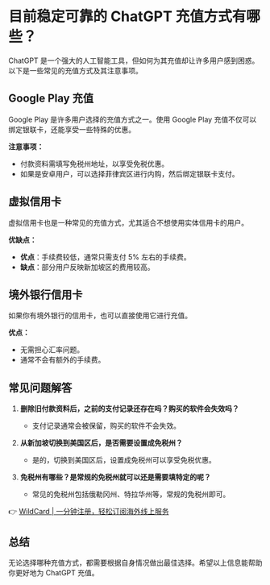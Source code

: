 # 目前稳定可靠的 ChatGPT 充值方式有哪些？

ChatGPT 是一个强大的人工智能工具，但如何为其充值却让许多用户感到困惑。以下是一些常见的充值方式及其注意事项。

## Google Play 充值

Google Play 是许多用户选择的充值方式之一。使用 Google Play 充值不仅可以绑定银联卡，还能享受一些特殊的优惠。

**注意事项：**
- 付款资料需填写免税州地址，以享受免税优惠。
- 如果是安卓用户，可以选择菲律宾区进行内购，然后绑定银联卡支付。

## 虚拟信用卡

虚拟信用卡也是一种常见的充值方式，尤其适合不想使用实体信用卡的用户。

**优缺点：**
- **优点**：手续费较低，通常只需支付 5% 左右的手续费。
- **缺点**：部分用户反映新加坡区的费用较高。

## 境外银行信用卡

如果你有境外银行的信用卡，也可以直接使用它进行充值。

**优点：**
- 无需担心汇率问题。
- 通常不会有额外的手续费。

## 常见问题解答

1. **删除旧付款资料后，之前的支付记录还存在吗？购买的软件会失效吗？**
   - 支付记录通常会被保留，购买的软件不会失效。

2. **从新加坡切换到美国区后，是否需要设置成免税州？**
   - 是的，切换到美国区后，设置成免税州可以享受免税优惠。

3. **免税州有哪些？是常规的免税州就可以还是需要填特定的呢？**
   - 常见的免税州包括俄勒冈州、特拉华州等，常规的免税州即可。

👉 [WildCard | 一分钟注册，轻松订阅海外线上服务](https://bbtdd.com/WildCard)

## 总结

无论选择哪种充值方式，都需要根据自身情况做出最佳选择。希望以上信息能帮助你更好地为 ChatGPT 充值。